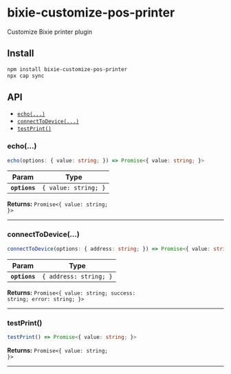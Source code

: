 # bixie-customize-pos-printer

Customize Bixie printer plugin

## Install

```bash
npm install bixie-customize-pos-printer
npx cap sync
```

## API

<docgen-index>

* [`echo(...)`](#echo)
* [`connectToDevice(...)`](#connecttodevice)
* [`testPrint()`](#testprint)

</docgen-index>

<docgen-api>
<!--Update the source file JSDoc comments and rerun docgen to update the docs below-->

### echo(...)

```typescript
echo(options: { value: string; }) => Promise<{ value: string; }>
```

| Param         | Type                            |
| ------------- | ------------------------------- |
| **`options`** | <code>{ value: string; }</code> |

**Returns:** <code>Promise&lt;{ value: string; }&gt;</code>

--------------------


### connectToDevice(...)

```typescript
connectToDevice(options: { address: string; }) => Promise<{ value: string; success: string; error: string; }>
```

| Param         | Type                              |
| ------------- | --------------------------------- |
| **`options`** | <code>{ address: string; }</code> |

**Returns:** <code>Promise&lt;{ value: string; success: string; error: string; }&gt;</code>

--------------------


### testPrint()

```typescript
testPrint() => Promise<{ value: string; }>
```

**Returns:** <code>Promise&lt;{ value: string; }&gt;</code>

--------------------

</docgen-api>
